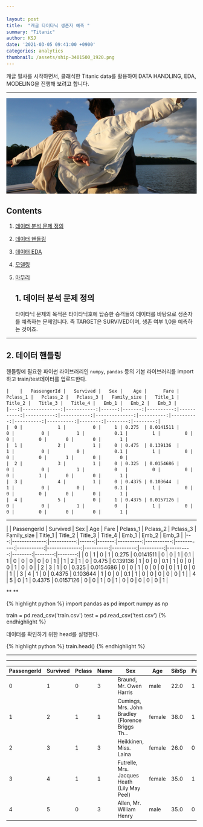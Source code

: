 ```yaml
---

layout: post
title:  "캐글 타이타닉 생존자 예측 "
summary: "Titanic"
author: KSJ
date: '2021-03-05 09:41:00 +0900'
categories: analytics
thumbnail: /assets/ship-3401500_1920.png
---
```


캐글 필사를 시작하면서, 클래식한 Titanic data를 활용하여 DATA HANDLING, EDA, MODELING을 진행해 보려고 합니다.

-----

![타이타닉호](/assets/flying-639522_1920.jpg)





## Contents

1. [데이터 분석 문제 정의](#1.-데이터-분석-문제-정의)

2. [데이터 핸들링](#2.데이터-핸들링)

3. [데이터 EDA](3.-데이터EDA)

4. [모델링](#4.-모델링)

5. [마무리](#5.-마무리)

   ## 1. 데이터 분석 문제 정의

   타이타닉 문제의 목적은 
   타이타닉호에 탑승한 승객들의 데이터를 바탕으로 생존자를 예측하는 문제입니다.     즉 TARGET은 SURVIVED이며, 생존 여부 1,0을 예측하는 것이죠.   

   

***

   ## 2. 데이터 핸들링

핸들링에 필요한 파이썬 라이브러리인 `numpy`, `pandas` 등의 기본 라이브러리를 import하고   train/test데이터를 업로드한다.

```
|    |   PassengerId |   Survived |   Sex |    Age |      Fare |   Pclass_1 |   Pclass_2 |   Pclass_3 |   Family_size |   Title_1 |   Title_2 |   Title_3 |   Title_4 |   Emb_1 |   Emb_2 |   Emb_3 |
|---:|--------------:|-----------:|------:|-------:|----------:|-----------:|-----------:|-----------:|--------------:|----------:|----------:|----------:|----------:|--------:|--------:|--------:|
|  0 |             1 |          0 |     1 | 0.275  | 0.0141511 |          0 |          0 |          1 |           0.1 |         1 |         0 |         0 |         0 |       0 |       0 |       1 |
|  1 |             2 |          1 |     0 | 0.475  | 0.139136  |          1 |          0 |          0 |           0.1 |         1 |         0 |         0 |         0 |       1 |       0 |       0 |
|  2 |             3 |          1 |     0 | 0.325  | 0.0154686 |          0 |          0 |          1 |           0   |         0 |         0 |         0 |         1 |       0 |       0 |       1 |
|  3 |             4 |          1 |     0 | 0.4375 | 0.103644  |          1 |          0 |          0 |           0.1 |         1 |         0 |         0 |         0 |       0 |       0 |       1 |
|  4 |             5 |          0 |     1 | 0.4375 | 0.0157126 |          0 |          0 |          1 |           0   |         1 |         0 |         0 |         0 |       0 |       0 |       1 |
```



------

|    |   PassengerId |   Survived |   Sex |    Age |      Fare |   Pclass_1 |   Pclass_2 |   Pclass_3 |   Family_size |   Title_1 |   Title_2 |   Title_3 |   Title_4 |   Emb_1 |   Emb_2 |   Emb_3 | |---:|--------------:|-----------:|------:|-------:|----------:|-----------:|-----------:|-----------:|--------------:|----------:|----------:|----------:|----------:|--------:|--------:|--------:| |  0 |             1 |          0 |     1 | 0.275  | 0.0141511 |          0 |          0 |          1 |           0.1 |         1 |         0 |         0 |         0 |       0 |       0 |       1 | |  1 |             2 |          1 |     0 | 0.475  | 0.139136  |          1 |          0 |          0 |           0.1 |         1 |         0 |         0 |         0 |       1 |       0 |       0 | |  2 |             3 |          1 |     0 | 0.325  | 0.0154686 |          0 |          0 |          1 |           0   |         0 |         0 |         0 |         1 |       0 |       0 |       1 | |  3 |             4 |          1 |     0 | 0.4375 | 0.103644  |          1 |          0 |          0 |           0.1 |         1 |         0 |         0 |         0 |       0 |       0 |       1 | |  4 |             5 |          0 |     1 | 0.4375 | 0.0157126 |          0 |          0 |          1 |           0   |         1 |         0 |         0 |         0 |       0 |       0 |       1 |





**
**

   {% highlight python %}
   import pandas as pd
   import numpy as np

   train = pd.read_csv('train.csv')
   test = pd.read_csv('test.csv')
   {% endhighlight %}

데이터를 확인하기 위한 head를 실행한다.

{% highlight python %}
train.head()
{% endhighlight %}  

***



***







| PassengerId | Survived | Pclass | Name | Sex | Age | SibSp | Parch | Ticket | Fare | Cabin | Embarked |  |
|-|-|-|-|-|-|-|-|-|-|-|-|-|
| 0 | 1 | 0 | 3 | Braund, Mr. Owen Harris | male | 22.0 | 1 | 0 | A/5 21171 | 7.2500 | NaN | S |
| 1 | 2 | 1 | 1 | Cumings, Mrs. John Bradley (Florence Briggs Th... | female | 38.0 | 1 | 0 | PC 17599 | 71.2833 | C85 | C |
| 2 | 3 | 1 | 3 | Heikkinen, Miss. Laina | female | 26.0 | 0 | 0 | STON/O2. 3101282 | 7.9250 | NaN | S |
| 3 | 4 | 1 | 1 | Futrelle, Mrs. Jacques Heath (Lily May Peel) | female | 35.0 | 1 | 0 | 113803 | 53.1000 | C123 | S |
| 4 | 5 | 0 | 3 | Allen, Mr. William Henry | male | 35.0 | 0 | 0 | 373450 | 8.0500 | NaN | S |




